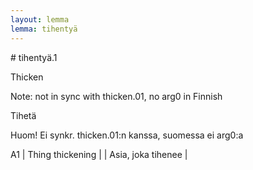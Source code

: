 ```yaml
---
layout: lemma
lemma: tihentyä
---
```


<div class="sense">
# <span class="sensename">tihentyä.1</span>

<span class="description">Thicken</span>

Note: not in sync with thicken.01, no arg0 in Finnish

<span class="description">Tihetä</span>

Huom! Ei synkr. thicken.01:n kanssa, suomessa ei arg0:a

A1 | Thing thickening |   | Asia, joka tihenee |  

</div>

